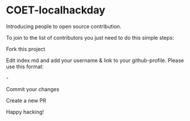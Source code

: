 # COET-localhackday
Introducing people to open source contribution.


To join to the list of contributors you just need to do this simple steps:

Fork this project

Edit index.md and add your username & link to your github-profile. Please use this format:

<name> - [<Github-username>](<link to your github account>)

Commit your changes

Create a new PR

Happy hacking!
